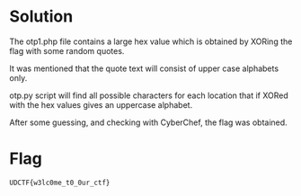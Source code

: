 # Solution
The otp1.php file contains a large hex value which is obtained by XORing the flag with some random quotes.

It was mentioned that the quote text will consist of upper case alphabets only.

otp.py script will find all possible characters for each location that if XORed with the hex values gives 
an uppercase alphabet.

After some guessing, and checking with CyberChef, the flag was obtained.

# Flag
```
UDCTF{w3lc0me_t0_0ur_ctf}
```
